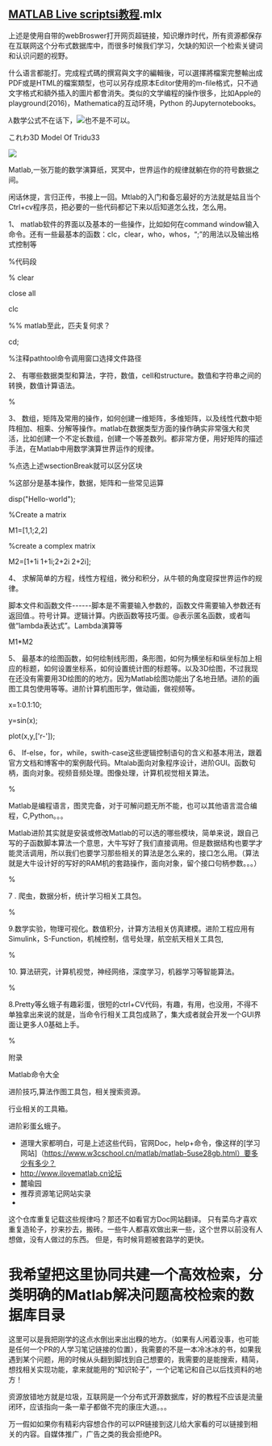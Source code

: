 ## [MATLAB Live scriptsi教程](http://www.cc.ntu.edu.tw/chinese/epaper/0037/20160620_3710.html).mlx

上述是使用自带的webBroswer打开网页超链接，知识爆炸时代，所有资源都保存在互联网这个分布式数据库中，而很多时候我们学习，欠缺的知识一个检索关键词和认识问题的视野。


什么语言都能打。完成程式碼的撰寫與文字的編輯後，可以選擇將檔案完整輸出成PDF或是HTML的檔案類型，也可以另存成原本Editor使用的m-file格式，只不過文字格式和額外插入的圖片都會消失。类似的文学编程的操作很多，比如Apple的playground(2016)，Mathematica的互动环境，Python 的Jupyternotebooks。

*λ*数学公式不在话下，![](file:///C:\Users\shinelon\AppData\Local\Temp\ConnectorClipboard8980552860621840369/image15490079847101.png)也不是不可以。

これわ3D Model Of Tridu33

![](file:///C:\Users\shinelon\AppData\Local\Temp\ConnectorClipboard8980552860621840369/image15490079847112.jpeg)

Matlab,一张万能的数学演算纸，冥冥中，世界运作的规律就躺在你的符号数据之间。

闲话休提，言归正传，书接上一回。Mtlab的入门和备忘最好的方法就是姑且当个Ctrl+cv程序员，把必要的一些代码都记下来以后知道怎么找，怎么用。

1、 matlab软件的界面以及基本的一些操作，比如如何在command window输入命令。还有一些最基本的函数：clc，clear，who，whos，“;”的用法以及输出格式控制等

%代码段

% clear

close all

clc

%% matlab至此，匹夫复何求？

cd;

%注释pathtool命令调用窗口选择文件路径

2、 有哪些数据类型和算法，字符，数值，cell和structure。数值和字符串之间的转换，数值计算语法。

%

3、 数组，矩阵及常用的操作，如何创建一维矩阵，多维矩阵，以及线性代数中矩阵相加、相乘、分解等操作。matlab在数据类型方面的操作确实非常强大和灵活，比如创建一个不定长数组，创建一个等差数列。都非常方便，用好矩阵的描述手法，在Matlab中用数学演算世界运作的规律。

%点选上述wsectionBreak就可以区分区块

%这部分是基本操作，数据，矩阵和一些常见运算

disp("Hello-world");

%Create a matrix

M1=\[1,1;2,2\]

%create a complex matrix

M2=\[1+1i 1+1i;2+2i 2+2i\];

4、 求解简单的方程，线性方程组，微分和积分，从牛顿的角度窥探世界运作的规律。

脚本文件和函数文件------脚本是不需要输入参数的，函数文件需要输入参数还有返回值.。符号计算。逻辑计算。内嵌函数等技巧蛋。@表示匿名函数，或者叫做“lambda表达式”。Lambda演算等

M1*M2

5、 最基本的绘图函数，如何绘制线形图，条形图，如何为横坐标和纵坐标加上相应的标题，如何设置坐标系，如何设置统计图的标题等。以及3D绘图，不过我现在还没有需要用3D绘图的的地方。因为Matlab绘图功能出了名地丑陋。进阶的画图工具包使用等等。进阶计算机图形学，做动画，做视频等。

x=1:0.1:10;

y=sin(x);

plot(x,y,\['r-'\]);

6、 If-else，for，while，swith-case这些逻辑控制语句的含义和基本用法，跟着官方文档和博客中的案例敲代码。Mtalab面向对象程序设计，进阶GUI。函数句柄，面向对象。视频音频处理。图像处理，计算机视觉相关算法。

%

Matlab是编程语言，图灵完备，对于可解问题无所不能，也可以其他语言混合编程，C,Python。。。

Matlab进阶其实就是安装或修改Matlab的可以选的哪些模块，简单来说，跟自己写的子函数脚本算法一个意思，大牛写好了我们直接调用。但是数据结构也要学才能灵活调用，所以我们也要学习那些相关的算法是怎么来的，接口怎么用。（算法就是大牛设计好的写好的RAM机的套路操作，面向对象，留个接口句柄参数。。。）

%

7 . 爬虫，数据分析，统计学习相关工具包。

%

9.数学实验，物理可视化。数值积分，计算方法相关仿真建模。进阶工程应用有Simulink，S-Function，机械控制，信号处理，航空航天相关工具包,

%

10\. 算法研究，计算机视觉，神经网络，深度学习，机器学习等智能算法。

%

8.Pretty等幺蛾子有趣彩蛋，很短的ctrl+CV代码，有趣，有用，也没用，不得不单独拿出来说的就是，当命令行相关工具包成熟了，集大成者就会开发一个GUI界面让更多人0基础上手。

%

附录

Matlab命令大全

进阶技巧,算法作图工具包，相关搜索资源。

行业相关的工具箱。

进阶彩蛋幺蛾子。

- 道理大家都明白，可是上述这些代码，官网Doc，help+命令，像这样的[学习网站]（https://www.w3cschool.cn/matlab/matlab-5use28gb.html）要多少有多少？
- http://www.ilovematlab.cn论坛
- 麓瑜园
- 推荐资源笔记网站实录
- 









这个仓库重复记载这些规律吗？那还不如看官方Doc网站翻译。
只有菜鸟才喜欢重复造轮子，抄来抄去，搬砖。一些牛人都喜欢做出来一些，这个世界以前没有人想做，没有人做过的东西。
但是，有时候背题被套路学的更快。

# **我希望把这里协同共建一个高效检索，分类明确的Matlab解决问题高校检索的数据库目录**
这里可以是我把刚学的这点水倒出来出出糗的地方。（如果有人闲着没事，也可能是任何一个PR的人学习笔记链接的位置），我需要的不是一本冷冰冰的书，如果我遇到某个问题，用的时候从头翻到脚找到自己想要的，我需要的是能搜索，精简，想找相关实现功能，拿来就能用的“知识轮子”，一个记笔记和自己以后找资料的地方！

资源放错地方就是垃圾，互联网是一个分布式开源数据库，好的教程不应该是流量闭环，应该指向一条一辈子都做不完的康庄大道。。。






万一假如如果你有精彩内容想合作的可以PR链接到这儿给大家看的可以链接到相关的内容。自媒体推广，广告之类的我会拒绝PR。













